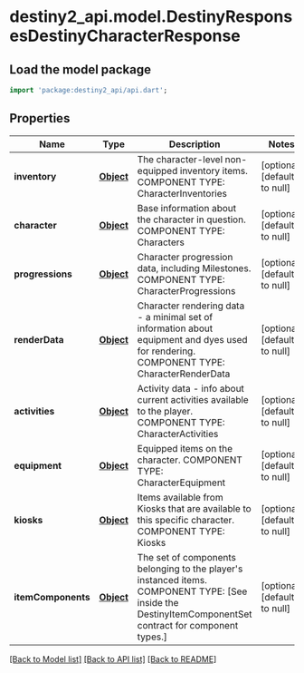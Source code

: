# destiny2_api.model.DestinyResponsesDestinyCharacterResponse

## Load the model package
```dart
import 'package:destiny2_api/api.dart';
```

## Properties
Name | Type | Description | Notes
------------ | ------------- | ------------- | -------------
**inventory** | [**Object**](Object.md) | The character-level non-equipped inventory items.  COMPONENT TYPE: CharacterInventories | [optional] [default to null]
**character** | [**Object**](Object.md) | Base information about the character in question.  COMPONENT TYPE: Characters | [optional] [default to null]
**progressions** | [**Object**](Object.md) | Character progression data, including Milestones.  COMPONENT TYPE: CharacterProgressions | [optional] [default to null]
**renderData** | [**Object**](Object.md) | Character rendering data - a minimal set of information about equipment and dyes used for rendering.  COMPONENT TYPE: CharacterRenderData | [optional] [default to null]
**activities** | [**Object**](Object.md) | Activity data - info about current activities available to the player.  COMPONENT TYPE: CharacterActivities | [optional] [default to null]
**equipment** | [**Object**](Object.md) | Equipped items on the character.  COMPONENT TYPE: CharacterEquipment | [optional] [default to null]
**kiosks** | [**Object**](Object.md) | Items available from Kiosks that are available to this specific character.   COMPONENT TYPE: Kiosks | [optional] [default to null]
**itemComponents** | [**Object**](Object.md) | The set of components belonging to the player&#39;s instanced items.  COMPONENT TYPE: [See inside the DestinyItemComponentSet contract for component types.] | [optional] [default to null]

[[Back to Model list]](../README.md#documentation-for-models) [[Back to API list]](../README.md#documentation-for-api-endpoints) [[Back to README]](../README.md)


